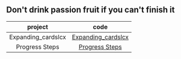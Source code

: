 ## Don't drink passion fruit if you can't finish it
|project|code|
|:--:|:--:|
|Expanding_cardslcx|[Expanding_cardslcx](https://github.com/lcx1216/50Passion-fruit/tree/main/oneday)|
|Progress Steps|[Progress Steps](https://github.com/lcx1216/50Passion-fruit/tree/main/twoday)|

